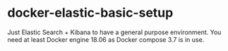 # docker-elastic-basic-setup
Just Elastic Search + Kibana to have a general purpose environment. You need at least Docker engine 18.06 as Docker compose 3.7 is in use.
